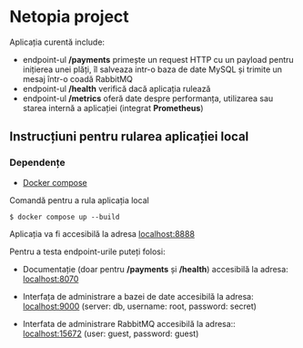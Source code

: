 # Netopia project

Aplicația curentă include:
- endpoint-ul **/payments** primește un request HTTP cu un payload pentru inițierea unei plăți, îl salveaza intr-o baza de date MySQL și trimite un mesaj într-o coadă RabbitMQ
- endpoint-ul **/health** verifică dacă aplicația rulează
- endpoint-ul **/metrics** oferă date despre performanța, utilizarea sau starea internă a aplicației (integrat **Prometheus**)

## Instrucțiuni pentru rularea aplicației local

### Dependențe

- [Docker compose](https://docs.docker.com/compose/install/)


Comandă pentru a rula aplicația local

    $ docker compose up --build

Aplicația va fi accesibilă la adresa [localhost:8888](http://localhost:8888)

Pentru a testa endpoint-urile puteți folosi:

- Documentație (doar pentru **/payments** și **/health**) accesibilă la adresa: [localhost:8070](http://localhost:8070)

- Interfața de administrare a bazei de date accesibilă la adresa: [localhost:9000](http://localhost:9000) (server: db, username: root, password: secret)

- Interfata de administrare RabbitMQ accesibilă la adresa:: [localhost:15672](http://localhost:15672) (user: guest, password: guest)

